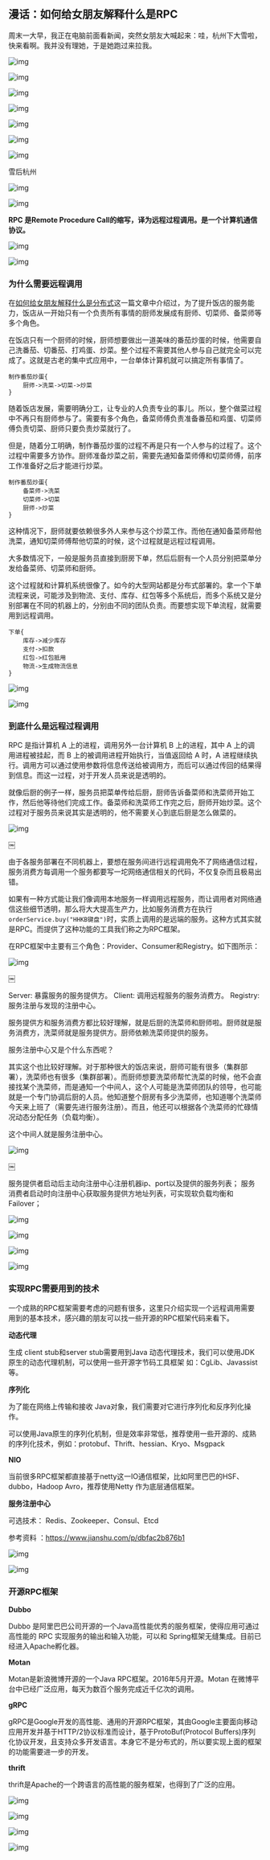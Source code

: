## 漫话：如何给女朋友解释什么是RPC

周末一大早，我正在电脑前面看新闻，突然女朋友大喊起来：哇，杭州下大雪啦，快来看啊。我并没有理她，于是她跑过来拉我。

![img](https://mmbiz.qpic.cn/mmbiz_jpg/mQlO20PgUDI4AfgCOmJHtbBdwyibD6tQG2pjiahPicpuXLq9PicDAZKfHmKroIwAsyFrCTSSNC3E15LY0BNAJyND7A/640?tp=webp&wxfrom=5&wx_lazy=1&wx_co=1)

![img](https://mmbiz.qpic.cn/mmbiz_jpg/mQlO20PgUDI4AfgCOmJHtbBdwyibD6tQGicDKL8e27FpGoagEhLsGqDwvicp4lPt23afC1S44wAiaFDwwmWDgQiaSkg/640?tp=webp&wxfrom=5&wx_lazy=1&wx_co=1)

![img](https://mmbiz.qpic.cn/mmbiz_jpg/mQlO20PgUDI4AfgCOmJHtbBdwyibD6tQGkJ3lJmbzLjHaVr8W3uCRDd7DaOLgp8hric4a6yQ0icy7Rd2Y64icVCpicg/640?tp=webp&wxfrom=5&wx_lazy=1&wx_co=1)

![img](https://mmbiz.qpic.cn/mmbiz_jpg/mQlO20PgUDI4AfgCOmJHtbBdwyibD6tQGQa5wZbJ33sWmj2RoN9icVicibDBvys7Qrjj1ULIWVzOMOUuzs7GGrlZWw/640?tp=webp&wxfrom=5&wx_lazy=1&wx_co=1)

![img](https://mmbiz.qpic.cn/mmbiz_jpg/mQlO20PgUDI4AfgCOmJHtbBdwyibD6tQGiaVIPEiauApb4uVWSXARmiaGXIBVVboFmmMlqoudETLK4aHuNBIZucuicg/640?tp=webp&wxfrom=5&wx_lazy=1&wx_co=1)

![img](https://mmbiz.qpic.cn/mmbiz_jpg/mQlO20PgUDI4AfgCOmJHtbBdwyibD6tQGpSSMwnxPSRNgVxbotNWicT5lRCmXHHY8NfQceowpx41yp9z8Wlv5QOw/640?tp=webp&wxfrom=5&wx_lazy=1&wx_co=1)

![img](https://mmbiz.qpic.cn/mmbiz_jpg/mQlO20PgUDI4AfgCOmJHtbBdwyibD6tQGPRxtWQMxkZLfarDsm1aLpUA113oicrfz8xEdHlFehFtZBh24ic0t6EaQ/640?tp=webp&wxfrom=5&wx_lazy=1&wx_co=1)

雪后杭州

![img](https://mmbiz.qpic.cn/mmbiz_jpg/mQlO20PgUDI4AfgCOmJHtbBdwyibD6tQGrKzw1TlNfcuM9kTUbU3SH8k85WvEmHeUu0bK4jhppqeibW83lmhdLpg/640?tp=webp&wxfrom=5&wx_lazy=1&wx_co=1)

![img](https://mmbiz.qpic.cn/mmbiz_jpg/mQlO20PgUDI4AfgCOmJHtbBdwyibD6tQGFulcmiatkCyraDiahbRWhkLHcqPZqSp89aHzTXjJ0Y7ck0MfwHwzrZFA/640?tp=webp&wxfrom=5&wx_lazy=1&wx_co=1)

**RPC 是Remote Procedure Call的缩写，译为远程过程调用。是一个计算机通信协议。**

![img](https://mmbiz.qpic.cn/mmbiz_jpg/mQlO20PgUDI4AfgCOmJHtbBdwyibD6tQGajdhzMapUX4NfYB5aSH8Zj3FBbI2erSz7EhhnYNHY9oP7nHccSzyKw/640?tp=webp&wxfrom=5&wx_lazy=1&wx_co=1)

![img](https://mmbiz.qpic.cn/mmbiz_jpg/mQlO20PgUDI4AfgCOmJHtbBdwyibD6tQGjUyTMH31xCfzkEicNQ6bxUib831EMFFib9HMJvfx9uTTfeT9m3UuGtPng/640?tp=webp&wxfrom=5&wx_lazy=1&wx_co=1)

### **为什么需要远程调用**

在[如何给女朋友解释什么是分布式](http://mp.weixin.qq.com/s?__biz=MzU3OTYxOTU4NA==&mid=2247483700&idx=1&sn=7ba76648097d419431c9f8a4df047d2d&chksm=fd621f5bca15964d4a792fe8eeb423d4024381050f6c1cd697e05b251adcd9227c6883346100&scene=21#wechat_redirect)这一篇文章中介绍过，为了提升饭店的服务能力，饭店从一开始只有一个负责所有事情的厨师发展成有厨师、切菜师、备菜师等多个角色。

在饭店只有一个厨师的时候，厨师想要做出一道美味的番茄炒蛋的时候，他需要自己洗番茄、切番茄、打鸡蛋、炒菜。整个过程不需要其他人参与自己就完全可以完成了。这就是古老的集中式应用中，一台单体计算机就可以搞定所有事情了。

```
制作番茄炒蛋{
    厨师->洗菜->切菜->炒菜
}
```

随着饭店发展，需要明确分工，让专业的人负责专业的事儿。所以，整个做菜过程中不再只有厨师参与了。需要有多个角色，备菜师傅负责准备番茄和鸡蛋、切菜师傅负责切菜、厨师只要负责炒菜就行了。

但是，随着分工明确，制作番茄炒蛋的过程不再是只有一个人参与的过程了。这个过程中需要多方协作。厨师准备炒菜之前，需要先通知备菜师傅和切菜师傅，前序工作准备好之后才能进行炒菜。

```
制作番茄炒蛋{
    备菜师->洗菜
    切菜师->切菜
    厨师->炒菜
}
```

这种情况下，厨师就要依赖很多外人来参与这个炒菜工作。而他在通知备菜师帮他洗菜，通知切菜师傅帮他切菜的时候，这个过程就是远程过程调用。

大多数情况下，一般是服务员直接到厨房下单，然后后厨有一个人员分别把菜单分发给备菜师、切菜师和厨师。

这个过程就和计算机系统很像了。如今的大型网站都是分布式部署的。拿一个下单流程来说，可能涉及到物流、支付、库存、红包等多个系统后，而多个系统又是分别部署在不同的机器上的，分别由不同的团队负责。而要想实现下单流程，就需要用到远程调用。

```
下单{
    库存->减少库存
    支付->扣款
    红包->红包抵用
    物流->生成物流信息
}
```

![img](https://mmbiz.qpic.cn/mmbiz_jpg/mQlO20PgUDI4AfgCOmJHtbBdwyibD6tQGZdmedsUhpwqn0Rzo0EUsREJIMuP04wMtKmeQ8u2zicnzeq3vGE6zm7w/640?tp=webp&wxfrom=5&wx_lazy=1&wx_co=1)

![img](https://mmbiz.qpic.cn/mmbiz_jpg/mQlO20PgUDI4AfgCOmJHtbBdwyibD6tQGz9HvNq4ysVgWwR65ZAZfASkaXttoSrQWIcHyRiaSVJxztI7CLKBibKsg/640?tp=webp&wxfrom=5&wx_lazy=1&wx_co=1)

### **到底什么是远程过程调用** 

RPC 是指计算机 A 上的进程，调用另外一台计算机 B 上的进程，其中 A 上的调用进程被挂起，而 B 上的被调用进程开始执行，当值返回给 A 时，A 进程继续执行。调用方可以通过使用参数将信息传送给被调用方，而后可以通过传回的结果得到信息。而这一过程，对于开发人员来说是透明的。

就像后厨的例子一样，服务员把菜单传给后厨，厨师告诉备菜师和洗菜师开始工作，然后他等待他们完成工作。备菜师和洗菜师工作完之后，厨师开始炒菜。这个过程对于服务员来说其实是透明的，他不需要关心到底后厨是怎么做菜的。

![img](https://mmbiz.qpic.cn/mmbiz_png/mQlO20PgUDI4AfgCOmJHtbBdwyibD6tQGFbVIibmy3bJnTJMztISQ37trxwn5rL12Vg25I0OH4Ttmc1QMOPDEGkA/640?tp=webp&wxfrom=5&wx_lazy=1&wx_co=1)

￼

由于各服务部署在不同机器上，要想在服务间进行远程调用免不了网络通信过程，服务消费方每调用一个服务都要写一坨网络通信相关的代码，不仅复杂而且极易出错。

如果有一种方式能让我们像调用本地服务一样调用远程服务，而让调用者对网络通信这些细节透明，那么将大大提高生产力，比如服务消费方在执行`orderService.buy("HHKB键盘")`时，实质上调用的是远端的服务。这种方式其实就是RPC。而提供了这种功能的工具我们称之为RPC框架。

在RPC框架中主要有三个角色：Provider、Consumer和Registry。如下图所示：

![img](https://mmbiz.qpic.cn/mmbiz_jpg/mQlO20PgUDI4AfgCOmJHtbBdwyibD6tQGblYfauY1dfPjdnIYEF1ibTiaqicrQOg4xqIsagbbIo1cAeicPCx4oRZvGQ/640?tp=webp&wxfrom=5&wx_lazy=1&wx_co=1)

￼

Server: 暴露服务的服务提供方。 Client: 调用远程服务的服务消费方。 Registry: 服务注册与发现的注册中心。

服务提供方和服务消费方都比较好理解，就是后厨的洗菜师和厨师啦。厨师就是服务消费方，洗菜师就是服务提供方。厨师依赖洗菜师提供的服务。

服务注册中心又是个什么东西呢？

其实这个也比较好理解。对于那种很大的饭店来说，厨师可能有很多（集群部署），洗菜师也有很多（集群部署）。而厨师想要洗菜师帮忙洗菜的时候，他不会直接找某个洗菜师，而是通知一个中间人，这个人可能是洗菜师团队的领导，也可能就是一个专门协调后厨的人员。他知道整个厨房有多少洗菜师，也知道哪个洗菜师今天来上班了（需要先进行服务注册）。而且，他还可以根据各个洗菜师的忙碌情况动态分配任务（负载均衡）。

这个中间人就是服务注册中心。

![img](https://mmbiz.qpic.cn/mmbiz_jpg/mQlO20PgUDI4AfgCOmJHtbBdwyibD6tQGFPcIFHOYs7ue5I4fJsbAUiaOgc4hLebkLamN318VANc1YWOhMcjIL1w/640?tp=webp&wxfrom=5&wx_lazy=1&wx_co=1)

￼

服务提供者启动后主动向注册中心注册机器ip、port以及提供的服务列表； 服务消费者启动时向注册中心获取服务提供方地址列表，可实现软负载均衡和Failover；

![img](https://mmbiz.qpic.cn/mmbiz_jpg/mQlO20PgUDI4AfgCOmJHtbBdwyibD6tQGQAMafmV0LfYzHiaic2RfiaQBUeMj7vfV6fIdBjuvTriaaQHukGok3Pg3aA/640?tp=webp&wxfrom=5&wx_lazy=1&wx_co=1)

![img](https://mmbiz.qpic.cn/mmbiz_jpg/mQlO20PgUDI4AfgCOmJHtbBdwyibD6tQGIW410VNRGylgJAvL1GibpyjFxgVdc5ETu8QMFglR208torn7SL03gDA/640?tp=webp&wxfrom=5&wx_lazy=1&wx_co=1)

![img](https://mmbiz.qpic.cn/mmbiz_jpg/mQlO20PgUDI4AfgCOmJHtbBdwyibD6tQGYUA6hhzibgnf0V1nN5NCCMNyRT8OcIjF5icRUJNKYqibxic2BqmyD8YgicQ/640?tp=webp&wxfrom=5&wx_lazy=1&wx_co=1)

![img](https://mmbiz.qpic.cn/mmbiz_jpg/mQlO20PgUDI4AfgCOmJHtbBdwyibD6tQGYAT9popgw18HjV7vvCRylkarZLsxlqa4AzHbbgxb2G4xs61YLfS9Tg/640?tp=webp&wxfrom=5&wx_lazy=1&wx_co=1)

### **实现RPC需要用到的技术**

一个成熟的RPC框架需要考虑的问题有很多，这里只介绍实现一个远程调用需要用到的基本技术，感兴趣的朋友可以找一些开源的RPC框架代码来看下。

**动态代理**

生成 client stub和server stub需要用到Java 动态代理技术，我们可以使用JDK原生的动态代理机制，可以使用一些开源字节码工具框架 如：CgLib、Javassist等。

**序列化** 

为了能在网络上传输和接收 Java对象，我们需要对它进行序列化和反序列化操作。

可以使用Java原生的序列化机制，但是效率非常低，推荐使用一些开源的、成熟的序列化技术，例如：protobuf、Thrift、hessian、Kryo、Msgpack

**NIO**

当前很多RPC框架都直接基于netty这一IO通信框架，比如阿里巴巴的HSF、dubbo，Hadoop Avro，推荐使用Netty 作为底层通信框架。

**服务注册中心** 

可选技术： Redis、Zookeeper、Consul、Etcd

参考资料 ：https://www.jianshu.com/p/dbfac2b876b1

![img](https://mmbiz.qpic.cn/mmbiz_jpg/mQlO20PgUDI4AfgCOmJHtbBdwyibD6tQGicQLT4ekkQlSJpvxhEUibK2N8ich4MoCB9qywQVKOUibPh2q97BYWMDJpQ/640?tp=webp&wxfrom=5&wx_lazy=1&wx_co=1)

![img](https://mmbiz.qpic.cn/mmbiz_jpg/mQlO20PgUDI4AfgCOmJHtbBdwyibD6tQG3WVMDwV1pIa6QGVlMXMpSQvd1AUxhePZO43mLyx7foRou0o0EkEdHQ/640?tp=webp&wxfrom=5&wx_lazy=1&wx_co=1)

### **开源RPC框架**

**Dubbo**

Dubbo 是阿里巴巴公司开源的一个Java高性能优秀的服务框架，使得应用可通过高性能的 RPC 实现服务的输出和输入功能，可以和 Spring框架无缝集成。目前已经进入Apache孵化器。

**Motan**

Motan是新浪微博开源的一个Java RPC框架。2016年5月开源。Motan 在微博平台中已经广泛应用，每天为数百个服务完成近千亿次的调用。

**gRPC**

gRPC是Google开发的高性能、通用的开源RPC框架，其由Google主要面向移动应用开发并基于HTTP/2协议标准而设计，基于ProtoBuf(Protocol Buffers)序列化协议开发，且支持众多开发语言。本身它不是分布式的，所以要实现上面的框架的功能需要进一步的开发。

**thrift**

thrift是Apache的一个跨语言的高性能的服务框架，也得到了广泛的应用。

![img](https://mmbiz.qpic.cn/mmbiz_jpg/mQlO20PgUDI4AfgCOmJHtbBdwyibD6tQGibGxrJCgejicLWzYbPVcXa9ThURotfCs3amJibQPut9NsvpxqZq5XicneA/640?tp=webp&wxfrom=5&wx_lazy=1&wx_co=1)

![img](https://mmbiz.qpic.cn/mmbiz_jpg/mQlO20PgUDI4AfgCOmJHtbBdwyibD6tQGbwXDiciakGmVQgKgARnvYQod8oOlxpDd4fknFjGtTGoulibzX9z3Zq6Eg/640?tp=webp&wxfrom=5&wx_lazy=1&wx_co=1)

![img](https://mmbiz.qpic.cn/mmbiz_jpg/mQlO20PgUDI4AfgCOmJHtbBdwyibD6tQGRiaItZp7YqyeSbjELwjEftnK3DQFcotMWkkLhNicjUKficRJ35k2Aqtfg/640?tp=webp&wxfrom=5&wx_lazy=1&wx_co=1)

![img](https://mmbiz.qpic.cn/mmbiz_jpg/mQlO20PgUDI4AfgCOmJHtbBdwyibD6tQGF4SXPk55yWtlbE4AWibe0WN9NXmZxgudpXJNPJGicuxughbKyFX8Y59g/640?tp=webp&wxfrom=5&wx_lazy=1&wx_co=1)